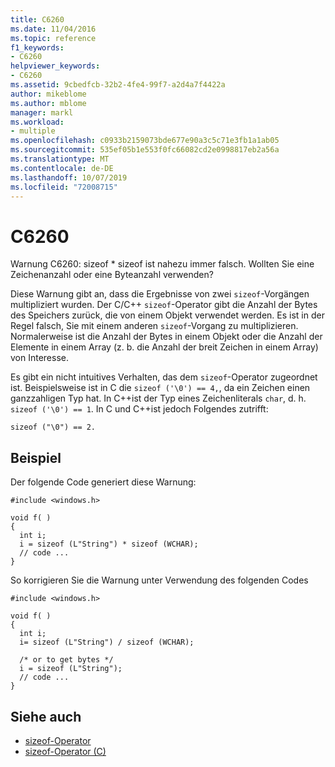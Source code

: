 ```yaml
---
title: C6260
ms.date: 11/04/2016
ms.topic: reference
f1_keywords:
- C6260
helpviewer_keywords:
- C6260
ms.assetid: 9cbedfcb-32b2-4fe4-99f7-a2d4a7f4422a
author: mikeblome
ms.author: mblome
manager: markl
ms.workload:
- multiple
ms.openlocfilehash: c0933b2159073bde677e90a3c5c71e3fb1a1ab05
ms.sourcegitcommit: 535ef05b1e553f0fc66082cd2e0998817eb2a56a
ms.translationtype: MT
ms.contentlocale: de-DE
ms.lasthandoff: 10/07/2019
ms.locfileid: "72008715"
---
```

# <a name="c6260"></a>C6260
Warnung C6260: sizeof * sizeof ist nahezu immer falsch. Wollten Sie eine Zeichenanzahl oder eine Byteanzahl verwenden?

 Diese Warnung gibt an, dass die Ergebnisse von zwei `sizeof`-Vorgängen multipliziert wurden. Der C/C++ `sizeof`-Operator gibt die Anzahl der Bytes des Speichers zurück, die von einem Objekt verwendet werden. Es ist in der Regel falsch, Sie mit einem anderen `sizeof`-Vorgang zu multiplizieren. Normalerweise ist die Anzahl der Bytes in einem Objekt oder die Anzahl der Elemente in einem Array (z. b. die Anzahl der breit Zeichen in einem Array) von Interesse.

 Es gibt ein nicht intuitives Verhalten, das dem `sizeof`-Operator zugeordnet ist. Beispielsweise ist in C die `sizeof ('\0') == 4,`, da ein Zeichen einen ganzzahligen Typ hat. In C++ist der Typ eines Zeichenliterals `char`, d. h. `sizeof ('\0') == 1`. In C und C++ist jedoch Folgendes zutrifft:

```
sizeof ("\0") == 2.
```

## <a name="example"></a>Beispiel
 Der folgende Code generiert diese Warnung:

```
#include <windows.h>

void f( )
{
  int i;
  i = sizeof (L"String") * sizeof (WCHAR);
  // code ...
}
```

 So korrigieren Sie die Warnung unter Verwendung des folgenden Codes

```
#include <windows.h>

void f( )
{
  int i;
  i= sizeof (L"String") / sizeof (WCHAR);

  /* or to get bytes */
  i = sizeof (L"String");
  // code ...
}
```

## <a name="see-also"></a>Siehe auch

- [sizeof-Operator](/cpp/cpp/sizeof-operator)
- [sizeof-Operator (C)](/cpp/c-language/sizeof-operator-c)